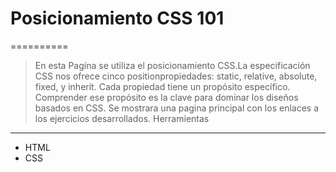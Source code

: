 # Posicionamiento CSS 101
==========
> En esta Pagína se utiliza el posicionamiento CSS.La especificación CSS nos ofrece cinco positionpropiedades: static, relative, absolute, fixed, y inherit. Cada propiedad tiene un propósito específico. Comprender ese propósito es la clave para dominar los diseños basados ​​en CSS.
> Se mostrara una pagina principal con los enlaces a los ejercicios desarrollados.
Herramientas
--------------------
+ HTML
+ CSS
